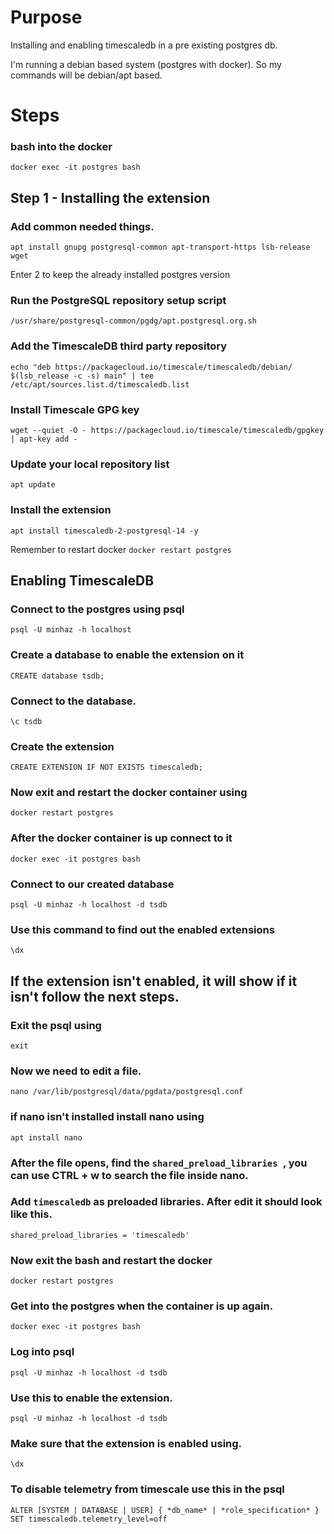 # Purpose
Installing and enabling timescaledb in a pre existing postgres db.

I'm running a debian based system (postgres with docker). So my commands will be debian/apt based.

# Steps

### bash into the docker
`docker exec -it postgres bash`

## Step 1 - Installing the extension
### Add common needed things.
`apt install gnupg postgresql-common apt-transport-https lsb-release wget`

Enter 2 to keep the already installed postgres version

### Run the PostgreSQL repository setup script
`/usr/share/postgresql-common/pgdg/apt.postgresql.org.sh`

### Add the TimescaleDB third party repository
`echo "deb https://packagecloud.io/timescale/timescaledb/debian/ $(lsb_release -c -s) main" | tee /etc/apt/sources.list.d/timescaledb.list`

<!-- original command with the sudo
echo "deb https://packagecloud.io/timescale/timescaledb/debian/ $(lsb_release -c -s) main" | sudo tee /etc/apt/sources.list.d/timescaledb.list 
-->

### Install Timescale GPG key
`wget --quiet -O - https://packagecloud.io/timescale/timescaledb/gpgkey | apt-key add -`

<!-- original command with the sudo 
wget --quiet -O - https://packagecloud.io/timescale/timescaledb/gpgkey | sudo apt-key add - 
-->

### Update your local repository list
`apt update`


### Install the extension
`apt install timescaledb-2-postgresql-14 -y`

Remember to restart docker
`docker restart postgres`

## Enabling TimescaleDB

### Connect to the postgres using psql
`psql -U minhaz -h localhost`


### Create a database to enable the extension on it
`CREATE database tsdb;`

### Connect to the database.
`\c tsdb`

### Create the extension
`CREATE EXTENSION IF NOT EXISTS timescaledb;`

### Now exit and restart the docker container using
`docker restart postgres`


### After the docker container is up connect to it 
`docker exec -it postgres bash`

### Connect to our created database
`psql -U minhaz -h localhost -d tsdb`

### Use this command to find out the enabled extensions
`\dx`


## If the extension isn't enabled, it will show if it isn't follow the next steps.

### Exit the psql using
`exit`


### Now we need to edit a file. 
`nano /var/lib/postgresql/data/pgdata/postgresql.conf`

### if nano isn't installed install nano using
`apt install nano`

### After the file opens, find the `shared_preload_libraries `, you can use CTRL + w to search the file inside nano.

### Add `timescaledb` as preloaded libraries. After edit it should look like this.
`shared_preload_libraries = 'timescaledb'`

### Now exit the bash and restart the docker
`docker restart postgres`

### Get into the postgres when the container is up again.
`docker exec -it postgres bash`

### Log into psql
`psql -U minhaz -h localhost -d tsdb`

### Use this to enable the extension.
`psql -U minhaz -h localhost -d tsdb`

### Make sure that the extension is enabled using.
`\dx`


### To disable telemetry from timescale use this in the psql
`ALTER [SYSTEM | DATABASE | USER] { *db_name* | *role_specification* } SET timescaledb.telemetry_level=off`
